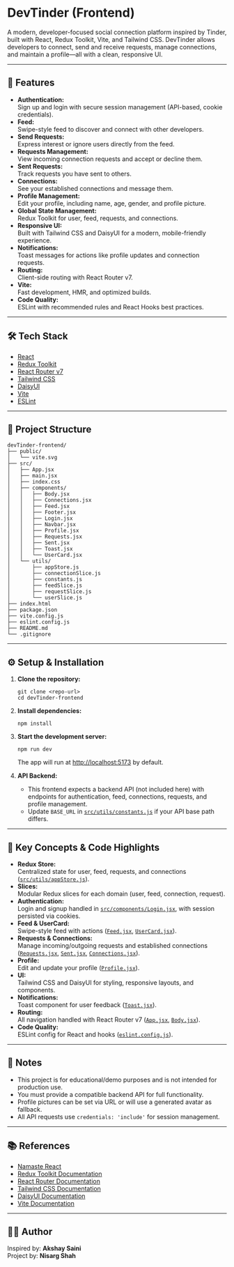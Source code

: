 # DevTinder (Frontend)

A modern, developer-focused social connection platform inspired by Tinder, built with React, Redux Toolkit, Vite, and Tailwind CSS. DevTinder allows developers to connect, send and receive requests, manage connections, and maintain a profile—all with a clean, responsive UI.

---

## 🚀 Features

- **Authentication:**  
  Sign up and login with secure session management (API-based, cookie credentials).
- **Feed:**  
  Swipe-style feed to discover and connect with other developers.
- **Send Requests:**  
  Express interest or ignore users directly from the feed.
- **Requests Management:**  
  View incoming connection requests and accept or decline them.
- **Sent Requests:**  
  Track requests you have sent to others.
- **Connections:**  
  See your established connections and message them.
- **Profile Management:**  
  Edit your profile, including name, age, gender, and profile picture.
- **Global State Management:**  
  Redux Toolkit for user, feed, requests, and connections.
- **Responsive UI:**  
  Built with Tailwind CSS and DaisyUI for a modern, mobile-friendly experience.
- **Notifications:**  
  Toast messages for actions like profile updates and connection requests.
- **Routing:**  
  Client-side routing with React Router v7.
- **Vite:**  
  Fast development, HMR, and optimized builds.
- **Code Quality:**  
  ESLint with recommended rules and React Hooks best practices.

---

## 🛠️ Tech Stack

- [React](https://react.dev/)
- [Redux Toolkit](https://redux-toolkit.js.org/)
- [React Router v7](https://reactrouter.com/)
- [Tailwind CSS](https://tailwindcss.com/)
- [DaisyUI](https://daisyui.com/)
- [Vite](https://vitejs.dev/)
- [ESLint](https://eslint.org/)

---

## 📁 Project Structure

```
devTinder-frontend/
├── public/
│   └── vite.svg
├── src/
│   ├── App.jsx
│   ├── main.jsx
│   ├── index.css
│   ├── components/
│   │   ├── Body.jsx
│   │   ├── Connections.jsx
│   │   ├── Feed.jsx
│   │   ├── Footer.jsx
│   │   ├── Login.jsx
│   │   ├── Navbar.jsx
│   │   ├── Profile.jsx
│   │   ├── Requests.jsx
│   │   ├── Sent.jsx
│   │   ├── Toast.jsx
│   │   └── UserCard.jsx
│   └── utils/
│       ├── appStore.js
│       ├── connectionSlice.js
│       ├── constants.js
│       ├── feedSlice.js
│       ├── requestSlice.js
│       └── userSlice.js
├── index.html
├── package.json
├── vite.config.js
├── eslint.config.js
├── README.md
└── .gitignore
```

---

## ⚙️ Setup & Installation

1. **Clone the repository:**
   ```
   git clone <repo-url>
   cd devTinder-frontend
   ```

2. **Install dependencies:**
   ```
   npm install
   ```

3. **Start the development server:**
   ```
   npm run dev
   ```
   The app will run at [http://localhost:5173](http://localhost:5173) by default.

4. **API Backend:**
   - This frontend expects a backend API (not included here) with endpoints for authentication, feed, connections, requests, and profile management.
   - Update `BASE_URL` in [`src/utils/constants.js`](src/utils/constants.js) if your API base path differs.

---

## 🧩 Key Concepts & Code Highlights

- **Redux Store:**  
  Centralized state for user, feed, requests, and connections ([`src/utils/appStore.js`](src/utils/appStore.js)).
- **Slices:**  
  Modular Redux slices for each domain (user, feed, connection, request).
- **Authentication:**  
  Login and signup handled in [`src/components/Login.jsx`](src/components/Login.jsx), with session persisted via cookies.
- **Feed & UserCard:**  
  Swipe-style feed with actions ([`Feed.jsx`](src/components/Feed.jsx), [`UserCard.jsx`](src/components/UserCard.jsx)).
- **Requests & Connections:**  
  Manage incoming/outgoing requests and established connections ([`Requests.jsx`](src/components/Requests.jsx), [`Sent.jsx`](src/components/Sent.jsx), [`Connections.jsx`](src/components/Connections.jsx)).
- **Profile:**  
  Edit and update your profile ([`Profile.jsx`](src/components/Profile.jsx)).
- **UI:**  
  Tailwind CSS and DaisyUI for styling, responsive layouts, and components.
- **Notifications:**  
  Toast component for user feedback ([`Toast.jsx`](src/components/Toast.jsx)).
- **Routing:**  
  All navigation handled with React Router v7 ([`App.jsx`](src/App.jsx), [`Body.jsx`](src/components/Body.jsx)).
- **Code Quality:**  
  ESLint config for React and hooks ([`eslint.config.js`](eslint.config.js)).

---

## 📝 Notes

- This project is for educational/demo purposes and is not intended for production use.
- You must provide a compatible backend API for full functionality.
- Profile pictures can be set via URL or will use a generated avatar as fallback.
- All API requests use `credentials: 'include'` for session management.

---

## 📚 References

- [Namaste React](https://namastedev.com/learn/namaste-react)
- [Redux Toolkit Documentation](https://redux-toolkit.js.org/)
- [React Router Documentation](https://reactrouter.com/)
- [Tailwind CSS Documentation](https://tailwindcss.com/)
- [DaisyUI Documentation](https://daisyui.com/)
- [Vite Documentation](https://vitejs.dev/)

---

## 👨‍💻 Author

Inspired by: **Akshay Saini**  
Project by: **Nisarg Shah**